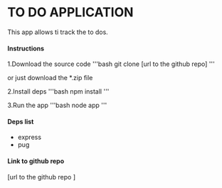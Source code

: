 # TO DO APPLICATION

This app allows ti track the to dos.

#### Instructions
1.Download the source code
'''bash 
git clone [url to the github repo]
'''

or just download the *.zip file

2.Install deps
'''bash
npm install
'''

3.Run the app
'''bash
node app
'''

#### Deps list
- express
- pug

#### Link to github repo
[url to the github repo ]